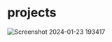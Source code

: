 # projects

![Screenshot 2024-01-23 193417](https://github.com/parthkhurana174/projects/assets/157202692/22700616-ac4d-4dd9-a50c-c708be2b85a8)
